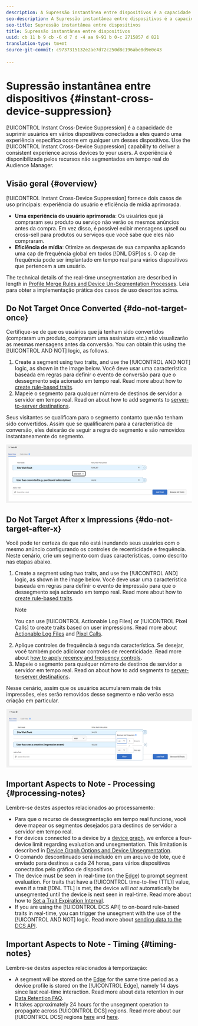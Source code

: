 ```yaml
---
description: A Supressão instantânea entre dispositivos é a capacidade de omitir usuários entre vários dispositivos conectados a eles quando uma experiência em particular ocorrer em um desses dispositivos. Use o recurso de Supressão instantânea entre dispositivos para fornecer uma experiência consistente entre dispositivos para seus usuários. A experiência é disponibilizada pelos recursos não segmentados em tempo real do Audience Manager.
seo-description: A Supressão instantânea entre dispositivos é a capacidade de omitir usuários entre vários dispositivos conectados a eles quando uma experiência em particular ocorrer em um desses dispositivos. Use o recurso de Supressão instantânea entre dispositivos para fornecer uma experiência consistente entre dispositivos para seus usuários. A experiência é disponibilizada pelos recursos não segmentados em tempo real do Audience Manager.
seo-title: Supressão instantânea entre dispositivos
title: Supressão instantânea entre dispositivos
uuid: cb 11 b 9 cb -6 d 7 d -4 aa 9-91 b 0-c 2715857 d 821
translation-type: tm+mt
source-git-commit: c9737315132e2ae7d72c250d8c196abe8d9e0e43

---
```



# Supressão instantânea entre dispositivos {#instant-cross-device-suppression}

[!UICONTROL Instant Cross-Device Suppression] é a capacidade de suprimir usuários em vários dispositivos conectados a eles quando uma experiência específica ocorre em qualquer um desses dispositivos. Use the [!UICONTROL Instant Cross-Device Suppression] capability to deliver a consistent experience across devices to your users. A experiência é disponibilizada pelos recursos não segmentados em tempo real do Audience Manager.

## Visão geral {#overview}

[!UICONTROL Instant Cross-Device Suppression] fornece dois casos de uso principais: experiência do usuário e eficiência de mídia aprimorada.

* **Uma experiência do usuário aprimorada**: Os usuários que já compraram seu produto ou serviço não verão os mesmos anúncios antes da compra. Em vez disso, é possível exibir mensagens upsell ou cross-sell para produtos ou serviços que você sabe que eles não compraram.
* **Eficiência de mídia**: Otimize as despesas de sua campanha aplicando uma cap de frequência global em todos [!DNL DSP]os s. O cap de frequência pode ser implantado em tempo real para vários dispositivos que pertencem a um usuário.

The technical details of the real-time unsegmentation are described in length in [Profile Merge Rules and Device Un-Segmentation Processes](../../features/profile-merge-rules/merge-rule-unsegment.md). Leia para obter a implementação prática dos casos de uso descritos acima.

## Do Not Target Once Converted {#do-not-target-once}

Certifique-se de que os usuários que já tenham sido convertidos (compraram um produto, compraram uma assinatura etc.) não visualizarão as mesmas mensagens antes da conversão. You can obtain this using the [!UICONTROL AND NOT] logic, as follows.

1. Create a segment using two traits, and use the [!UICONTROL AND NOT] logic, as shown in the image below. Você deve usar uma característica baseada em regras para definir o evento de conversão para que o dessegmento seja acionado em tempo real. Read more about how to [create rule-based traits](../../features/traits/create-onboarded-rule-based-traits.md#create-rules-based-or-onboarded-traits).
1. Mapeie o segmento para qualquer número de destinos de servidor a servidor em tempo real. Read on about how to add segments to [server-to-server destinations](../../features/destinations/manage-destinations.md#add-edit-segments).

Seus visitantes se qualificam para o segmento contanto que não tenham sido convertidos. Assim que se qualificarem para a característica de conversão, eles deixarão de seguir a regra do segmento e são removidos instantaneamente do segmento.

![](assets/and_not_use_case.png)

## Do Not Target After x Impressions {#do-not-target-after-x}

Você pode ter certeza de que não está inundando seus usuários com o mesmo anúncio configurando os controles de recenticidade e frequência. Neste cenário, crie um segmento com duas características, como descrito nas etapas abaixo.

1. Create a segment using two traits, and use the [!UICONTROL AND] logic, as shown in the image below. Você deve usar uma característica baseada em regras para definir o evento de impressão para que o dessegmento seja acionado em tempo real. Read more about how to [create rule-based traits](../../features/traits/create-onboarded-rule-based-traits.md#create-rules-based-or-onboarded-traits).
   >[!NOTE]
   >
   >You can use [!UICONTROL Actionable Log Files] or [!UICONTROL Pixel Calls] to create traits based on user impressions. Read more about [Actionable Log Files](../../integration/media-data-integration/actionable-log-files.md) and [Pixel Calls](../../integration/media-data-integration/impression-data-pixels.md).
1. Aplique controles de frequência à segunda característica. Se desejar, você também pode adicionar controles de recenticidade. Read more about [how to apply recency and frequency controls](../../features/segments/recency-and-frequency.md).
1. Mapeie o segmento para qualquer número de destinos de servidor a servidor em tempo real. Read on about how to add segments to [server-to-server destinations](../../features/destinations/manage-destinations.md#add-edit-segments).

Nesse cenário, assim que os usuários acumularem mais de três impressões, eles serão removidos desse segmento e não verão essa criação em particular.

![](assets/impressions_use_case.png)

## Important Aspects to Note - Processing {#processing-notes}

Lembre-se destes aspectos relacionados ao processamento:

* Para que o recurso de dessegmentação em tempo real funcione, você deve mapear os segmentos desejados para destinos de servidor a servidor em tempo real.
* For devices connected to a device by a [device graph](../../features/profile-merge-rules/profile-link-use-case.md#recommendations), we enforce a four-device limit regarding evaluation and unsegmentation. This limitation is described in [Device Graph Options and Device Unsegmentation](../../features/profile-merge-rules/merge-rule-unsegment.md#device-graph-options-unsegmentation).​
* O comando descontinuado será incluído em um arquivo de lote, que é enviado para destinos a cada 24 horas, para vários dispositivos conectados pelo gráfico de dispositivos.
* The device must be seen in real-time (on the [Edge](../../reference/system-components/components-edge.md)) to prompt segment evaluation. For traits that have a [!UICONTROL time-to-live (TTL)] value, even if a trait [!DNL TTL] is met, the device will *not* automatically be unsegmented until the device is next seen in real-time.​ Read more about how to [Set a Trait Expiration Interval](../../features/traits/create-onboarded-rule-based-traits.md#set-expiration-interval).
* If you are using the [!UICONTROL DCS API] to on-board rule-based traits in real-time, you can trigger the unsegment with the use of the [!UICONTROL AND NOT] logic. Read more about [sending data to the DCS API](../../api/dcs-intro/dcs-event-calls/dcs-url-send.md).​

## Important Aspects to Note - Timing {#timing-notes}

Lembre-se destes aspectos relacionados à temporização:

* A segment will be stored on the [Edge](../../reference/system-components/components-edge.md) for the same time period as a device profile is stored on the [!UICONTROL Edge], namely 14 days since last real-time interaction. Read more about data retention in our [Data Retention FAQ](../../faq/faq-privacy.md#data-retention-faq).
* It takes approximately 24 hours for the unsegment operation to propagate across [!UICONTROL DCS] regions. Read more about our [!UICONTROL DCS] regions [here](../../reference/system-components/components-data-collection.md) and [here](../../api/dcs-intro/dcs-api-reference/dcs-regions.md).